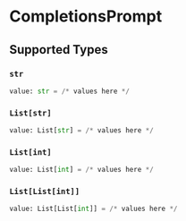 # CompletionsPrompt


## Supported Types

### `str`

```python
value: str = /* values here */
```

### `List[str]`

```python
value: List[str] = /* values here */
```

### `List[int]`

```python
value: List[int] = /* values here */
```

### `List[List[int]]`

```python
value: List[List[int]] = /* values here */
```

